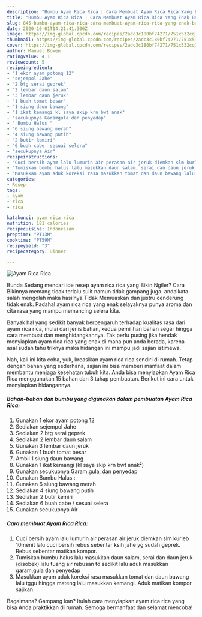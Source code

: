 ```yaml
---
description: "Bumbu Ayam Rica Rica | Cara Membuat Ayam Rica Rica Yang Enak Banget"
title: "Bumbu Ayam Rica Rica | Cara Membuat Ayam Rica Rica Yang Enak Banget"
slug: 845-bumbu-ayam-rica-rica-cara-membuat-ayam-rica-rica-yang-enak-banget
date: 2020-10-01T14:21:41.306Z
image: https://img-global.cpcdn.com/recipes/2adc3c180bf74271/751x532cq70/ayam-rica-rica-foto-resep-utama.jpg
thumbnail: https://img-global.cpcdn.com/recipes/2adc3c180bf74271/751x532cq70/ayam-rica-rica-foto-resep-utama.jpg
cover: https://img-global.cpcdn.com/recipes/2adc3c180bf74271/751x532cq70/ayam-rica-rica-foto-resep-utama.jpg
author: Manuel Bowen
ratingvalue: 4.1
reviewcount: 5
recipeingredient:
- "1 ekor ayam potong 12"
- "sejempol Jahe"
- "2 btg serai geprek"
- "2 lembar daun salam"
- "3 lembar daun jeruk"
- "1 buah tomat besar"
- "1 siung daun bawang"
- "1 ikat kemangi kl saya skip krn bwt anak"
- "secukupnya Garamgula dan penyedap"
- " Bumbu Halus "
- "6 siung bawang merah"
- "4 siung bawang putih"
- "2 butir kemiri"
- "6 buah cabe  sesuai selera"
- "secukupnya Air"
recipeinstructions:
- "Cuci bersih ayam lalu lumurin air perasan air jeruk diemkan slm kurleb 10menit lalu cuci bersih rebus sebentar ksih jahe yg sudah geprek. Rebus sebentar matikan kompor."
- "Tumiskan bumbu halus lalu masukkan daun salam, serai dan daun jeruk (disobek) lalu tuang air rebusan td sedikit lalu aduk masukkan garam,gula dan penyedap"
- "Masukkan ayam aduk koreksi rasa masukkan tomat dan daun bawang lalu tggu hingga mateng lalu masukkan kemangi. Aduk matikan kompor sajikan"
categories:
- Resep
tags:
- ayam
- rica
- rica

katakunci: ayam rica rica 
nutrition: 181 calories
recipecuisine: Indonesian
preptime: "PT13M"
cooktime: "PT59M"
recipeyield: "3"
recipecategory: Dinner

---
```



![Ayam Rica Rica](https://img-global.cpcdn.com/recipes/2adc3c180bf74271/751x532cq70/ayam-rica-rica-foto-resep-utama.jpg)

Bunda Sedang mencari ide resep ayam rica rica yang Bikin Ngiler? Cara Bikinnya memang tidak terlalu sulit namun tidak gampang juga. andaikata salah mengolah maka hasilnya Tidak Memuaskan dan justru cenderung tidak enak. Padahal ayam rica rica yang enak selayaknya punya aroma dan cita rasa yang mampu memancing selera kita.



Banyak hal yang sedikit banyak berpengaruh terhadap kualitas rasa dari ayam rica rica, mulai dari jenis bahan, kedua pemilihan bahan segar hingga cara membuat dan menghidangkannya. Tak perlu pusing jika hendak menyiapkan ayam rica rica yang enak di mana pun anda berada, karena asal sudah tahu triknya maka hidangan ini mampu jadi sajian istimewa.


Nah, kali ini kita coba, yuk, kreasikan ayam rica rica sendiri di rumah. Tetap dengan bahan yang sederhana, sajian ini bisa memberi manfaat dalam membantu menjaga kesehatan tubuh kita. Anda bisa menyiapkan Ayam Rica Rica menggunakan 15 bahan dan 3 tahap pembuatan. Berikut ini cara untuk menyiapkan hidangannya.

<!--inarticleads1-->

##### Bahan-bahan dan bumbu yang digunakan dalam pembuatan Ayam Rica Rica:

1. Gunakan 1 ekor ayam potong 12
1. Sediakan sejempol Jahe
1. Sediakan 2 btg serai geprek
1. Sediakan 2 lembar daun salam
1. Gunakan 3 lembar daun jeruk
1. Gunakan 1 buah tomat besar
1. Ambil 1 siung daun bawang
1. Gunakan 1 ikat kemangi (kl saya skip krn bwt anak²)
1. Gunakan secukupnya Garam,gula, dan penyedap
1. Gunakan  Bumbu Halus :
1. Gunakan 6 siung bawang merah
1. Sediakan 4 siung bawang putih
1. Sediakan 2 butir kemiri
1. Sediakan 6 buah cabe / sesuai selera
1. Gunakan secukupnya Air




<!--inarticleads2-->

##### Cara membuat Ayam Rica Rica:

1. Cuci bersih ayam lalu lumurin air perasan air jeruk diemkan slm kurleb 10menit lalu cuci bersih rebus sebentar ksih jahe yg sudah geprek. Rebus sebentar matikan kompor.
1. Tumiskan bumbu halus lalu masukkan daun salam, serai dan daun jeruk (disobek) lalu tuang air rebusan td sedikit lalu aduk masukkan garam,gula dan penyedap
1. Masukkan ayam aduk koreksi rasa masukkan tomat dan daun bawang lalu tggu hingga mateng lalu masukkan kemangi. Aduk matikan kompor sajikan




Bagaimana? Gampang kan? Itulah cara menyiapkan ayam rica rica yang bisa Anda praktikkan di rumah. Semoga bermanfaat dan selamat mencoba!

